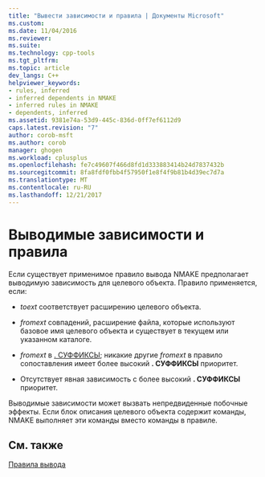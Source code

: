 ```yaml
---
title: "Вывести зависимости и правила | Документы Microsoft"
ms.custom: 
ms.date: 11/04/2016
ms.reviewer: 
ms.suite: 
ms.technology: cpp-tools
ms.tgt_pltfrm: 
ms.topic: article
dev_langs: C++
helpviewer_keywords:
- rules, inferred
- inferred dependents in NMAKE
- inferred rules in NMAKE
- dependents, inferred
ms.assetid: 9381e74a-53d9-445c-836d-0ff7ef6112d9
caps.latest.revision: "7"
author: corob-msft
ms.author: corob
manager: ghogen
ms.workload: cplusplus
ms.openlocfilehash: fe7c49607f466d8fd1d333883414b24d7837432b
ms.sourcegitcommit: 8fa8fdf0fbb4f57950f1e8f4f9b81b4d39ec7d7a
ms.translationtype: MT
ms.contentlocale: ru-RU
ms.lasthandoff: 12/21/2017
---
```

# <a name="inferred-dependents-and-rules"></a>Выводимые зависимости и правила
Если существует применимое правило вывода NMAKE предполагает выводимую зависимость для целевого объекта. Правило применяется, если:  
  
-   *toext* соответствует расширению целевого объекта.  
  
-   *fromext* совпадений, расширение файла, которые используют базовое имя целевого объекта и существует в текущем или указанном каталоге.  
  
-   *fromext* в [. СУФФИКСЫ](../build/dot-directives.md); никакие другие *fromext* в правило сопоставления имеет более высокий **. СУФФИКСЫ** приоритет.  
  
-   Отсутствует явная зависимость с более высокий **. СУФФИКСЫ** приоритет.  
  
 Выводимые зависимости может вызвать непредвиденные побочные эффекты. Если блок описания целевого объекта содержит команды, NMAKE выполняет эти команды вместо команды в правиле.  
  
## <a name="see-also"></a>См. также  
 [Правила вывода](../build/inference-rules.md)